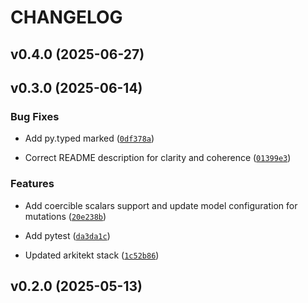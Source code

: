 # CHANGELOG


## v0.4.0 (2025-06-27)


## v0.3.0 (2025-06-14)

### Bug Fixes

- Add py.typed marked
  ([`0df378a`](https://github.com/arkitektio/alpaka/commit/0df378afd334312b7cc55cfb99e501430c4115c1))

- Correct README description for clarity and coherence
  ([`01399e3`](https://github.com/arkitektio/alpaka/commit/01399e3c1f4c20d9129437980dab28403d6fb4e7))

### Features

- Add coercible scalars support and update model configuration for mutations
  ([`20e238b`](https://github.com/arkitektio/alpaka/commit/20e238b92a4cd7a8f17eb8c8c30e1172c57bae55))

- Add pytest
  ([`da3da1c`](https://github.com/arkitektio/alpaka/commit/da3da1c2e8fce4ab35c20a4070de0612553ef3c0))

- Updated arkitekt stack
  ([`1c52b86`](https://github.com/arkitektio/alpaka/commit/1c52b86ab38e51c7ed698f0bbeef660f24182482))


## v0.2.0 (2025-05-13)
